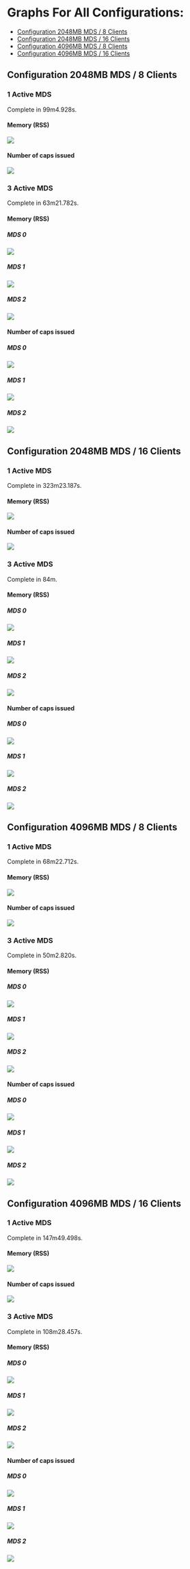 # Graphs For All Configurations:

* [Configuration 2048MB MDS / 8 Clients](#configuration-2048mb-mds--8-clients)
* [Configuration 2048MB MDS / 16 Clients](#configuration-2048mb-mds--16-clients)
* [Configuration 4096MB MDS / 8 Clients](#configuration-4096mb-mds--8-clients)
* [Configuration 4096MB MDS / 16 Clients](#configuration-4096mb-mds--16-clients)



## Configuration 2048MB MDS / 8 Clients

### 1 Active MDS

Complete in 99m4.928s.

#### Memory (RSS)
![](graphs/2048-mds_1-mds_8-client_stats_mds2_root_mdsmem-rss.png)
#### Number of caps issued
![](graphs/2048-mds_1-mds_8-client_stats_mds2_root_clients-num_caps.png)

### 3 Active MDS

Complete in 63m21.782s.

#### Memory (RSS)

##### MDS 0
![](graphs/2048-mds_3-mds_8-client_stats_mds0_root_mdsmem-rss.png)
##### MDS 1
![](graphs/2048-mds_3-mds_8-client_stats_mds1_root_mdsmem-rss.png)
##### MDS 2
![](graphs/2048-mds_3-mds_8-client_stats_mds2_root_mdsmem-rss.png)

#### Number of caps issued

##### MDS 0
![](graphs/2048-mds_3-mds_8-client_stats_mds0_root_clients-num_caps.png)
##### MDS 1
![](graphs/2048-mds_3-mds_8-client_stats_mds1_root_clients-num_caps.png)
##### MDS 2
![](graphs/2048-mds_3-mds_8-client_stats_mds2_root_clients-num_caps.png)



## Configuration 2048MB MDS / 16 Clients

### 1 Active MDS

Complete in 323m23.187s.

#### Memory (RSS)
![](graphs/2048-mds_1-mds_16-client_stats_mds1_root_mdsmem-rss.png)
#### Number of caps issued
![](graphs/2048-mds_1-mds_16-client_stats_mds1_root_clients-num_caps.png)

### 3 Active MDS

Complete in 84m.

#### Memory (RSS)

##### MDS 0
![](graphs/2048-mds_3-mds_16-clients_stats_mds0_root_mdsmem-rss.png)
##### MDS 1
![](graphs/2048-mds_3-mds_16-clients_stats_mds1_root_mdsmem-rss.png)
##### MDS 2
![](graphs/2048-mds_3-mds_16-clients_stats_mds2_root_mdsmem-rss.png)

#### Number of caps issued

##### MDS 0
![](graphs/2048-mds_3-mds_16-clients_stats_mds0_root_clients-num_caps.png)
##### MDS 1
![](graphs/2048-mds_3-mds_16-clients_stats_mds1_root_clients-num_caps.png)
##### MDS 2
![](graphs/2048-mds_3-mds_16-clients_stats_mds2_root_clients-num_caps.png)



## Configuration 4096MB MDS / 8 Clients

### 1 Active MDS

Complete in 68m22.712s.

#### Memory (RSS)
![](graphs/4096-mds_1-mds_8-client_stats_mds0_root_mdsmem-rss.png)
#### Number of caps issued
![](graphs/4096-mds_1-mds_8-client_stats_mds0_root_clients-num_caps.png)

### 3 Active MDS

Complete in 50m2.820s.

#### Memory (RSS)

##### MDS 0
![](graphs/4096-mds_3-mds_8-client_stats_mds0_root_mdsmem-rss.png)
##### MDS 1
![](graphs/4096-mds_3-mds_8-client_stats_mds1_root_mdsmem-rss.png)
##### MDS 2
![](graphs/4096-mds_3-mds_8-client_stats_mds2_root_mdsmem-rss.png)

#### Number of caps issued

##### MDS 0
![](graphs/4096-mds_3-mds_8-client_stats_mds0_root_clients-num_caps.png)
##### MDS 1
![](graphs/4096-mds_3-mds_8-client_stats_mds1_root_clients-num_caps.png)
##### MDS 2
![](graphs/4096-mds_3-mds_8-client_stats_mds2_root_clients-num_caps.png)



## Configuration 4096MB MDS / 16 Clients

### 1 Active MDS

Complete in 147m49.498s.

#### Memory (RSS)
![](graphs/4096-mds_1-mds_16-client_stats_mds2_root_mdsmem-rss.png)
#### Number of caps issued
![](graphs/4096-mds_1-mds_16-client_stats_mds2_root_clients-num_caps.png)

### 3 Active MDS

Complete in 108m28.457s.

#### Memory (RSS)

##### MDS 0
![](graphs/4096-mds_3-mds_16-client_stats_mds0_root_mdsmem-rss.png)
##### MDS 1
![](graphs/4096-mds_3-mds_16-client_stats_mds1_root_mdsmem-rss.png)
##### MDS 2
![](graphs/4096-mds_3-mds_16-client_stats_mds2_root_mdsmem-rss.png)

#### Number of caps issued

##### MDS 0
![](graphs/4096-mds_3-mds_16-client_stats_mds0_root_clients-num_caps.png)
##### MDS 1
![](graphs/4096-mds_3-mds_16-client_stats_mds1_root_clients-num_caps.png)
##### MDS 2
![](graphs/4096-mds_3-mds_16-client_stats_mds2_root_clients-num_caps.png)
